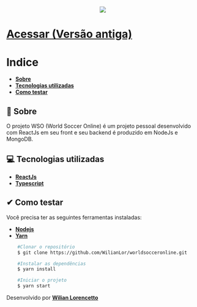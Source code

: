 <h1 align="center">
    <img src="./src/assets/images/Logo.png">
</h1>

# [**Acessar (Versão antiga)**](https://worldsocceronline.vercel.app/)

# Indice
- [**Sobre**](#-sobre)    
- [**Tecnologias utilizadas**](#-tecnologias-utilizadas)
- [**Como testar**](#-como-testar)

## 📖 Sobre

O projeto WSO (World Soccer Online) é um projeto pessoal desenvolvido com ReactJs em seu front e seu backend é produzido em NodeJs e MongoDB.

## 💻 Tecnologias utilizadas

- [**ReactJs**](https://reactjs.org/)
- [**Typescript**](https://www.typescriptlang.org/)

## ✔ Como testar

Você precisa ter as seguintes ferramentas instaladas:

- [**Nodejs**](https://nodejs.org/en/)
- [**Yarn**](https://yarnpkg.com/)

```bash
    #Clonar o repositório
    $ git clone https://github.com/WilianLor/worldsocceronline.git

    #Instalar as dependências
    $ yarn install 

    #Iniciar o projeto
    $ yarn start
```

Desenvolvido por [**Wilian Lorencetto**](https://www.linkedin.com/in/wilian-lorencetto-62a4031a7/)
